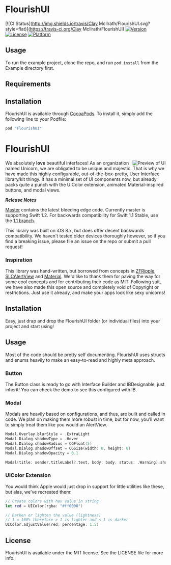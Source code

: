 # FlourishUI

[![CI Status](http://img.shields.io/travis/Clay McIlrath/FlourishUI.svg?style=flat)](https://travis-ci.org/Clay McIlrath/FlourishUI)
[![Version](https://img.shields.io/cocoapods/v/FlourishUI.svg?style=flat)](http://cocoapods.org/pods/FlourishUI)
[![License](https://img.shields.io/cocoapods/l/FlourishUI.svg?style=flat)](http://cocoapods.org/pods/FlourishUI)
[![Platform](https://img.shields.io/cocoapods/p/FlourishUI.svg?style=flat)](http://cocoapods.org/pods/FlourishUI)

## Usage

To run the example project, clone the repo, and run `pod install` from the Example directory first.

## Requirements

## Installation

FlourishUI is available through [CocoaPods](http://cocoapods.org). To install
it, simply add the following line to your Podfile:

```ruby
pod "FlourishUI"
```

# FlourishUI

<img src="https://raw.githubusercontent.com/unicorn/FlourishUI/master/Preview.gif" alt="Preview of UI" align="right" />

We absolutely **love** beautiful interfaces! As an organization named Unicorn, we are obligated to be unique and majestic. That is why we have made this highly configurable, out-of-the-box-pretty, User Interface library/kit thingy. It has a minimal set of UI components now, but already packs quite a punch with the UIColor extension, animated Material-inspired buttons, and modal views.

***Release Notes***

[Master](https://github.com/unicorn/FlourishUI/tree/master) contains the latest bleeding edge code. Currently master is supporting Swift 1.2. For backwards compatibility for Swift 1.1 Stable, use the [1.1 branch](https://github.com/unicorn/FlourishUI/tree/1.1).

This library was built on iOS 8.x, but does offer decent backwards compatibility. We haven't tested older devices thoroughly however, so if you find a breaking issue, please file an issue on the repo or submit a pull request!


### Inspiration

This library was hand-written, but borrowed from concepts in [ZFRipple](https://github.com/zoonooz/ZFRippleButton),
[SLCAlertView](https://github.com/vikmeup/SCLAlertView-Swift) and [Material](http://www.google.com/design/spec/material-design/introduction.html). We'd like to thank them for paving the way for some cool concepts and for contributing their code as MIT. Following suit, we have also made this open source and completely void of Copyright or restrictions. Just use it already, and make your apps look like sexy unicorns!


## Installation

Easy, just drap and drop the FlourishUI folder (or individual files) into your project and start using!

## Usage

Most of the code should be pretty self documenting. FlourishUI uses structs and enums heavily to make an easy-to-read and highly meta approach.

### Button

The Button class is ready to go with Interface Builder and IBDesignable, just inherit!
You can check the demo to see this configured with IB.

### Modal

Modals are heavily based on configurations, and thus, are built and called in code.
We plan on making them more robust in time, but for now, you'll want to simply treat them like you would an AlertView.

```swift
Modal.Overlay.blurStyle = .ExtraLight
Modal.Dialog.shadowType = .Hover
Modal.Dialog.shadowRadius = CGFloat(5)
Modal.Dialog.shadowOffset = CGSize(width: 0, height: 0)
Modal.Dialog.shadowOpacity = 0.1

Modal(title: sender.titleLabel?.text, body: body, status: .Warning).show()
```

### UIColor Extension

You would think Apple would just drop in support for little utilities like these, but alas, we've recreated them:

```swift
// Create colors with hex value in string
let red = UIColor(rgba: "#ff0000")

// Darken or lighten the value (lightness)
// 1 = 100% therefore > 1 is lighter and < 1 is darker
UIColor.adjustValue(red, percentage: 1.5)
```

## License

FlourishUI is available under the MIT license. See the LICENSE file for more info.
